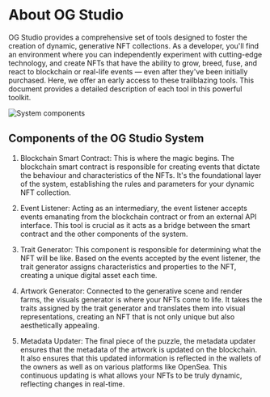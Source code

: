 # About OG Studio

OG Studio provides a comprehensive set of tools designed to foster the creation of dynamic, generative NFT collections. As a developer, you'll find an environment where you can independently experiment with cutting-edge technology, and create NFTs that have the ability to grow, breed, fuse, and react to blockchain or real-life events — even after they've been initially purchased. Here, we offer an early access to these trailblazing tools. This document provides a detailed description of each tool in this powerful toolkit.

![System components](/static/system-components.png)

## Components of the OG Studio System

1. Blockchain Smart Contract: This is where the magic begins. The blockchain smart contract is responsible for creating events that dictate the behaviour and characteristics of the NFTs. It's the foundational layer of the system, establishing the rules and parameters for your dynamic NFT collection.

2. Event Listener: Acting as an intermediary, the event listener accepts events emanating from the blockchain contract or from an external API interface. This tool is crucial as it acts as a bridge between the smart contract and the other components of the system.

3. Trait Generator: This component is responsible for determining what the NFT will be like. Based on the events accepted by the event listener, the trait generator assigns characteristics and properties to the NFT, creating a unique digital asset each time.

4. Artwork Generator: Connected to the generative scene and render farms, the visuals generator is where your NFTs come to life. It takes the traits assigned by the trait generator and translates them into visual representations, creating an NFT that is not only unique but also aesthetically appealing.

5. Metadata Updater: The final piece of the puzzle, the metadata updater ensures that the metadata of the artwork is updated on the blockchain. It also ensures that this updated information is reflected in the wallets of the owners as well as on various platforms like OpenSea. This continuous updating is what allows your NFTs to be truly dynamic, reflecting changes in real-time.